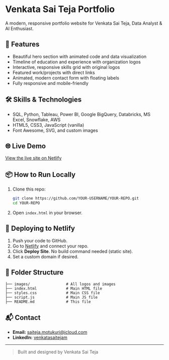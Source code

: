 # Venkata Sai Teja Portfolio

A modern, responsive portfolio website for Venkata Sai Teja, Data Analyst & AI Enthusiast.

## 🚀 Features
- Beautiful hero section with animated code and data visualization
- Timeline of education and experience with organization logos
- Interactive, responsive skills grid with original logos
- Featured work/projects with direct links
- Animated, modern contact form with floating labels
- Fully responsive and mobile-friendly

## 🛠️ Skills & Technologies
- SQL, Python, Tableau, Power BI, Google BigQuery, Databricks, MS Excel, Snowflake, AWS
- HTML5, CSS3, JavaScript (vanilla)
- Font Awesome, SVG, and custom images

## 🌐 Live Demo
[View the live site on Netlify](https://your-netlify-site.netlify.app)  <!-- Replace with your actual Netlify URL -->

## 📦 How to Run Locally
1. Clone this repo:
   ```bash
   git clone https://github.com/YOUR-USERNAME/YOUR-REPO.git
   cd YOUR-REPO
   ```
2. Open `index.html` in your browser.

## 🚀 Deploying to Netlify
1. Push your code to GitHub.
2. Go to [Netlify](https://app.netlify.com/) and connect your repo.
3. Click **Deploy Site**. No build command needed (static site).
4. Set a custom domain if desired.

## 📁 Folder Structure
```
├── images/                # All logos and images
├── index.html             # Main HTML file
├── styles.css             # Main CSS file
├── script.js              # Main JS file
├── README.md              # This file
```

## 📬 Contact
- **Email:** saiteja.motukuri@icloud.com
- **LinkedIn:** [venkatasaitejam](https://www.linkedin.com/in/venkatasaitejam)

---

> Built and designed by Venkata Sai Teja 
